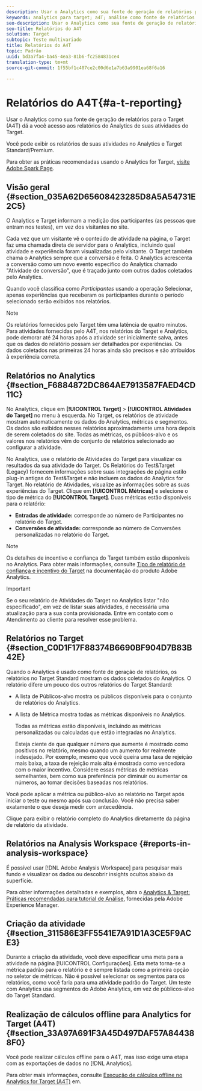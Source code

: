 ```yaml
---
description: Usar o Analytics como sua fonte de geração de relatórios para o Target (A4T) dá a você acesso aos relatórios do Analytics de suas atividades do Target.
keywords: analytics para target; a4T; análise como fonte de relatórios
seo-description: Usar o Analytics como sua fonte de geração de relatórios para o Target (A4T) dá a você acesso aos relatórios do Analytics de suas atividades do Target.
seo-title: Relatórios do A4T
solution: Target
subtopic: Teste multivariado
title: Relatórios do A4T
topic: Padrão
uuid: bd3a7fa4-ba45-4ea3-81b6-fc2584831ce4
translation-type: tm+mt
source-git-commit: 1f55bf1c407ce2c00d6e1a7b63a9901ea68f6a16

---
```



# Relatórios do A4T{#a-t-reporting}

Usar o Analytics como sua fonte de geração de relatórios para o Target (A4T) dá a você acesso aos relatórios do Analytics de suas atividades do Target.

Você pode exibir os relatórios de suas atividades no Analytics e Target Standard/Premium.

Para obter as práticas recomendadas usando o Analytics for Target, [visite Adobe Spark Page](https://spark.adobe.com/page/Lo3Spm4oBOvwF/).

## Visão geral {#section_035A62D65608423285D8A5A54731E2C5}

O Analytics e Target informam a medição dos participantes (as pessoas que entram nos testes), em vez dos visitantes no site.

Cada vez que um visitante vê o conteúdo de atividade na página, o Target faz uma chamada direta de servidor para o Analytics, incluindo qual atividade e experiência foram visualizadas pelo visitante. O Target também chama o Analytics sempre que a conversão é feita. O Analytics acrescenta a conversão como um novo evento específico do Analytics chamado &quot;Atividade de conversão&quot;, que é traçado junto com outros dados coletados pelo Analytics.

Quando você classifica como *Participantes* usando a operação Selecionar, apenas experiências que receberam os participantes durante o período selecionado serão exibidos nos relatórios.

>[!NOTE]
>
>Os relatórios fornecidos pelo Target têm uma latência de quatro minutos. Para atividades fornecidas pelo A4T, nos relatórios do Target e Analytics, pode demorar até 24 horas após a atividade ser inicialmente salva, antes que os dados do relatório possam ser detalhados por experiências. Os dados coletados nas primeiras 24 horas ainda são precisos e são atribuídos à experiência correta.

## Relatórios no Analytics {#section_F6884872DC864AE7913587FAED4CD11C}

No Analytics, clique em **[!UICONTROL Target]** &gt; **[!UICONTROL Atividades do Target]** no menu à esquerda. No Target, os relatórios de atividade mostram automaticamente os dados do Analytics, métricas e segmentos. Os dados são exibidos nesses relatórios aproximadamente uma hora depois de serem coletados do site. Todas as métricas, os públicos-alvo e os valores nos relatórios vêm do conjunto de relatórios selecionado ao configurar a atividade.

No Analytics, use o relatório de Atividades do Target para visualizar os resultados da sua atividade do Target. Os Relatórios do Test&amp;Target (Legacy) fornecem informações sobre suas integrações de página estilo plug-in antigas do Test&amp;Target e não incluem os dados do Analytics for Target. No relatório de Atividades, visualize as informações sobre as suas experiências do Target. Clique em **[!UICONTROL Métricas]** e selecione o tipo de métrica do **[!UICONTROL Target]**. Duas métricas estão disponíveis para o relatório:

* **Entradas de atividade:** corresponde ao número de Participantes no relatório do Target.
* **Conversões de atividade:** corresponde ao número de Conversões personalizadas no relatório do Target.

>[!NOTE]
>
>Os detalhes de incentivo e confiança do Target também estão disponíveis no Analytics. Para obter mais informações, consulte [Tipo de relatório de confiança e incentivo do Target](https://marketing.adobe.com/resources/help/en_US/reference/report_target_lift_confidence.html) na documentação do produto Adobe Analytics.

>[!IMPORTANT]
>
>Se o seu relatório de Atividades do Target no Analytics listar &quot;não especificado&quot;, em vez de listar suas atividades, é necessária uma atualização para a sua conta provisionada. Entre em contato com o Atendimento ao cliente para resolver esse problema.

## Relatórios no Target {#section_C0D1F17F88374B6690BF904D7B83B42E}

Quando o Analytics é usado como fonte de geração de relatórios, os relatórios no Target Standard mostram os dados coletados do Analytics. O relatório difere um pouco dos outros relatórios do Target Standard:

* A lista de Públicos-alvo mostra os públicos disponíveis para o conjunto de relatórios do Analytics.
* A lista de Métrica mostra todas as métricas disponíveis no Analytics.

   Todas as métricas estão disponíveis, incluindo as métricas personalizadas ou calculadas que estão integradas no Analytics.

   Esteja ciente de que qualquer número que aumente é mostrado como positivos no relatório, mesmo quando um aumento for realmente indesejado. Por exemplo, mesmo que você queira uma taxa de rejeição mais baixa, a taxa de rejeição mais alta é mostrada como vencedora com o maior incentivo. Considere essas métricas de métricas semelhantes, bem como sua preferência por diminuir ou aumentar os números, ao tomar decisões baseadas nos relatórios.

Você pode aplicar a métrica ou público-alvo ao relatório no Target após iniciar o teste ou mesmo após sua conclusão. Você não precisa saber exatamente o que deseja medir com antecedência.

Clique para exibir o relatório completo do Analytics diretamente da página de relatório da atividade.

## Relatórios na Analysis Workspace {#reports-in-analysis-workspace}

É possível usar [!DNL Adobe Analysis Workspace] para pesquisar mais fundo e visualizar os dados ou descobrir insights ocultos abaixo da superfície.

Para obter informações detalhadas e exemplos, abra o [Analytics &amp; Target: Práticas recomendadas para tutorial de Análise](https://spark.adobe.com/page/Lo3Spm4oBOvwF/), fornecidas pela Adobe Experience Manager.

## Criação da atividade {#section_311586E3FF5541E7A91D1A3CE5F9ACE3}

Durante a criação da atividade, você deve especificar uma meta para a atividade na página [!UICONTROL Configurações]. Esta meta torna-se a métrica padrão para o relatório e é sempre listada como a primeira opção no seletor de métricas. Não é possível selecionar os segmentos para os relatórios, como você faria para uma atividade padrão do Target. Um teste com Analytics usa segmentos do Adobe Analytics, em vez de públicos-alvo do Target Standard.

## Realização de cálculos offline para Analytics for Target (A4T) {#section_33A97A691F3A45D497DAF57A844388F0}

Você pode realizar cálculos offline para o A4T, mas isso exige uma etapa com as exportações de dados no [!DNL Analytics].

Para obter mais informações, consulte [Execução de cálculos offline no Analytics for Target (A4T)](../../c-reports/conversion-rate.md#concept_0D0002A1EBDF420E9C50E2A46F36629B) em.
